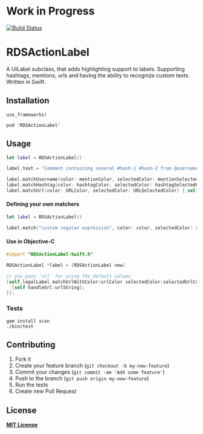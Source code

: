 # Work in Progress

[![Build Status](https://secure.travis-ci.org/RStankov/RDSActionLabel.png)](http://travis-ci.org/RStankov/RDSActionLabel)

# RDSActionLabel

A UILabel subclass, that adds highlighting support to labels. Supporting hashtags, mentions, urls and having the ability to recognize custom texts. Written in Swift.

## Installation

```
use_frameworks!

pod 'RDSActionLabel'
```

## Usage

```swift
let label = RDSActionLabel()

label.text = "Comment containing several #hash-1 #hash-2 from @username linking to http://example.com"

label.matchUsername(color: mentionColor, selectedColor: mentionSelectedColor) { self.selectUser($0) }
label.matchHashtag(color: hashtagColor, selectedColor: hashtagSelectedColor) { self.selectHash($0) }
label.matchUrl(color: URLColor, selectedColor: URLSelectedColor) { self.selectUrl($0) }
```

#### Defining your own matchers

```swift
let label = RDSActionLabel()

label.match("custom regular expression", color: color, selectedColor: selectedColor) { self.handle($0) }
```

#### Use in Objective-C

```objective-c
#import "RDSActionLabel-Swift.h"

RDSActionLabel *label = [RDSActionLabel new]

// you pass `nil` for using the default values
[self.legalLabel matchUrlWithColor:urlColor selectedColor:selectedUrlColor handle:^(NSString * _Nonnull urlString) {
  [self handleUrl:urlString];
}];
```

### Tests

```
gem install scan
./bin/test
```

## Contributing

1. Fork it
2. Create your feature branch (`git checkout -b my-new-feature`)
3. Commit your changes (`git commit -am 'Add some feature'`)
4. Push to the branch (`git push origin my-new-feature`)
5. Run the tests
6. Create new Pull Request

## License

**[MIT License](https://github.com/RStankov/RDSActionLabel/blob/master/LICENSE.txt)**

